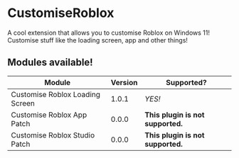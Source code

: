 # CustomiseRoblox
A cool extension that allows you to customise Roblox on Windows 11! Customise stuff like the loading screen, app and other things!

## Modules available!
| Module                          | Version | Supported?                        |
|---------------------------------|---------|-----------------------------------|
| Customise Roblox Loading Screen | 1.0.1   | *YES!*                            |
| Customise Roblox App Patch      | 0.0.0   | **This plugin is not supported.** |
| Customise Roblox Studio Patch   | 0.0.0   | **This plugin is not supported.** |
